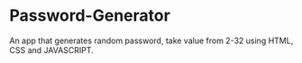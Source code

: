 # Password-Generator
An app that generates random password, take value from 2-32 using HTML, CSS and JAVASCRIPT. 
